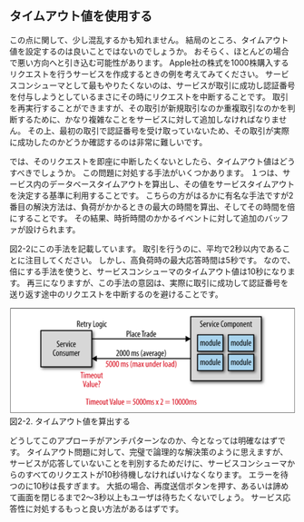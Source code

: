 ## タイムアウト値を使用する

この点に関して、少し混乱するかも知れません。
結局のところ、タイムアウト値を設定するのは良いことではないのでしょうか。
おそらく、ほとんどの場合で悪い方向へと引き込む可能性があります。
Apple社の株式を1000株購入するリクエストを行うサービスを作成するときの例を考えてみてください。
サービスコンシューマとして最もやりたくないのは、サービスが取引に成功し認証番号を付与しようとしているまさにその時にリクエストを中断することです。
取引を再実行することができますが、その取引が新規取引なのか重複取引なのかを判断するために、かなり複雑なことをサービスに対して追加しなければなりません。
その上、最初の取引で認証番号を受け取っていないため、その取引が実際に成功したのかどうか確認するのは非常に難しいです。

では、そのリクエストを即座に中断したくないとしたら、タイムアウト値はどうすべきでしょうか。
この問題に対処する手法がいくつかあります。
１つは、サービス内のデータベースタイムアウトを算出し、その値をサービスタイムアウトを決定する基準に利用することです。
こちらの方がはるかに有名な手法ですが2番目の解決方法は、負荷がかかるときの最大の時間を算出、そしてその時間を倍にすることです。
その結果、時折時間のかかるイベントに対して追加のバッファが設けられます。

図2-2にこの手法を記載しています。
取引を行うのに、平均で2秒以内であることに注目してください。
しかし、高負荷時の最大応答時間は5秒です。
なので、倍にする手法を使うと、サービスコンシューマのタイムアウト値は10秒になります。
再三になりますが、この手法の意図は、実際に取引に成功して認証番号を送り返す途中のリクエストを中断するのを避けることです。

![タイムアウト値を算出する](./img/2-2.png)  
図2-2. タイムアウト値を算出する

どうしてこのアプローチがアンチパターンなのか、今となっては明確なはずです。
タイムアウト問題に対して、完璧で論理的な解決策のように思えますが、
サービスが応答していないことを判別するためだけに、サービスコンシューマからのすべてのリクエストが10秒待機しなければいけなくなります。
エラーを待つのに10秒は長すぎます。
大抵の場合、再度送信ボタンを押す、あるいは諦めて画面を閉じるまで2〜3秒以上もユーザは待ちたくないでしょう。
サービス応答性に対処するもっと良い方法があるはずです。